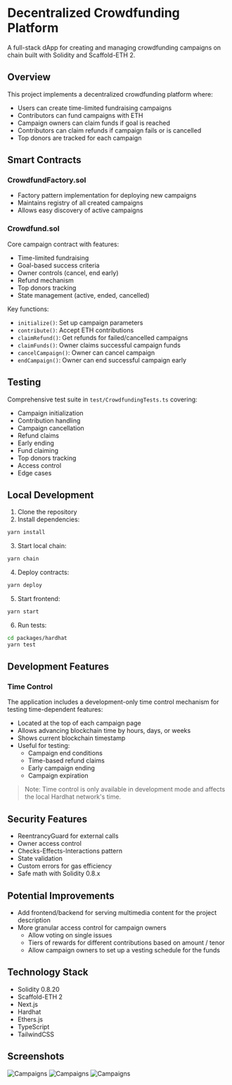 # Decentralized Crowdfunding Platform

A full-stack dApp for creating and managing crowdfunding campaigns on chain built with Solidity and Scaffold-ETH 2.

## Overview

This project implements a decentralized crowdfunding platform where:

- Users can create time-limited fundraising campaigns
- Contributors can fund campaigns with ETH
- Campaign owners can claim funds if goal is reached
- Contributors can claim refunds if campaign fails or is cancelled
- Top donors are tracked for each campaign

## Smart Contracts

### CrowdfundFactory.sol

- Factory pattern implementation for deploying new campaigns
- Maintains registry of all created campaigns
- Allows easy discovery of active campaigns

### Crowdfund.sol

Core campaign contract with features:

- Time-limited fundraising
- Goal-based success criteria
- Owner controls (cancel, end early)
- Refund mechanism
- Top donors tracking
- State management (active, ended, cancelled)

Key functions:

- `initialize()`: Set up campaign parameters
- `contribute()`: Accept ETH contributions
- `claimRefund()`: Get refunds for failed/cancelled campaigns
- `claimFunds()`: Owner claims successful campaign funds
- `cancelCampaign()`: Owner can cancel campaign
- `endCampaign()`: Owner can end successful campaign early

## Testing

Comprehensive test suite in `test/CrowdfundingTests.ts` covering:

- Campaign initialization
- Contribution handling
- Campaign cancellation
- Refund claims
- Early ending
- Fund claiming
- Top donors tracking
- Access control
- Edge cases

## Local Development

1. Clone the repository
2. Install dependencies:

```bash
yarn install
```

3. Start local chain:

```bash
yarn chain
```

4. Deploy contracts:

```bash
yarn deploy
```

5. Start frontend:

```bash
yarn start
```

6. Run tests:

```bash
cd packages/hardhat
yarn test
```

## Development Features

### Time Control

The application includes a development-only time control mechanism for testing time-dependent features:

- Located at the top of each campaign page
- Allows advancing blockchain time by hours, days, or weeks
- Shows current blockchain timestamp
- Useful for testing:
  - Campaign end conditions
  - Time-based refund claims
  - Early campaign ending
  - Campaign expiration

> Note: Time control is only available in development mode and affects the local Hardhat network's time.

## Security Features

- ReentrancyGuard for external calls
- Owner access control
- Checks-Effects-Interactions pattern
- State validation
- Custom errors for gas efficiency
- Safe math with Solidity 0.8.x

## Potential Improvements

- Add frontend/backend for serving multimedia content for the project description
- More granular access control for campaign owners
  - Allow voting on single issues
  - Tiers of rewards for different contributions based on amount / tenor
  - Allow campaign owners to set up a vesting schedule for the funds

## Technology Stack

- Solidity 0.8.20
- Scaffold-ETH 2
- Next.js
- Hardhat
- Ethers.js
- TypeScript
- TailwindCSS

## Screenshots

![Campaigns](./images/1_all_campaigns.png)
![Campaigns](./images/2_cancelled_campaign.png)
![Campaigns](./images/3_early_campaign.png)

